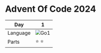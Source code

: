 # Advent Of Code 2024

| Day | 1 |
|---|---|
|Language| ![Go1](https://skillicons.dev/icons?i=go) |
| Parts | ⭐ ⭐|

